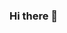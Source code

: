 ### Hi there 👋

<!--
**yBesseler/yBesseler** is a ✨ _special_ ✨ repository because its `README.md` (this file) appears on your GitHub profile.

Here are some ideas to get you started:

- 🔭 I’m currently working on Alura
- 🌱 I’m currently learning JavaScript
- 👯 I’m looking to collaborate on ...
- 🤔 I’m looking for help with ...
- 💬 Ask me about Python and Philosophy 💻
- 📫 How to reach me: 0000108840960xsp@al.educacao.sp.gov.br
- 😄 Pronouns: He/Him
- ⚡ Fun fact: ...
-->
